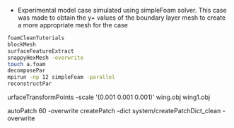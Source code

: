 * Experimental model case simulated using simpleFoam solver. This case was made to obtain the y+ values of the boundary layer mesh to create a more appropriate mesh for the case


```sh
foamCleanTutorials
blockMesh
surfaceFeatureExtract
snappyHexMesh -overwrite
touch a.foam
decomposePar
mpirun -np 12 simpleFoam -parallel
reconstructPar
```

urfaceTransformPoints -scale '(0.001 0.001 0.001)' wing.obj wing1.obj


autoPatch 60 -overwrite 
createPatch -dict system/createPatchDict_clean -overwrite


